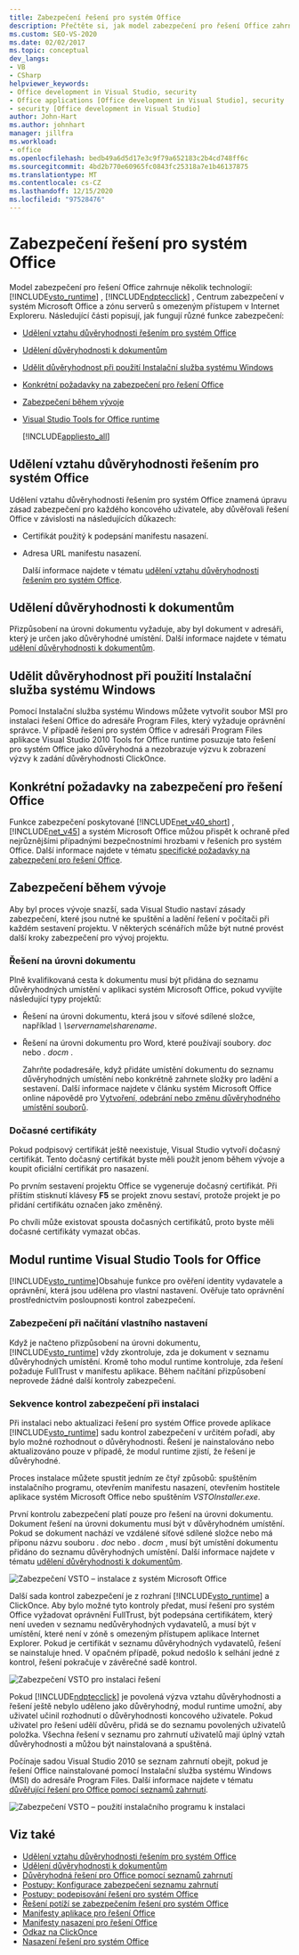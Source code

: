 ```yaml
---
title: Zabezpečení řešení pro systém Office
description: Přečtěte si, jak model zabezpečení pro řešení Office zahrnuje několik technologií, včetně Visual Studio Tools for Office runtime a ClickOnce.
ms.custom: SEO-VS-2020
ms.date: 02/02/2017
ms.topic: conceptual
dev_langs:
- VB
- CSharp
helpviewer_keywords:
- Office development in Visual Studio, security
- Office applications [Office development in Visual Studio], security
- security [Office development in Visual Studio]
author: John-Hart
ms.author: johnhart
manager: jillfra
ms.workload:
- office
ms.openlocfilehash: bedb49a6d5d17e3c9f79a652183c2b4cd748ff6c
ms.sourcegitcommit: 4bd2b770e60965fc0843fc25318a7e1b46137875
ms.translationtype: MT
ms.contentlocale: cs-CZ
ms.lasthandoff: 12/15/2020
ms.locfileid: "97528476"
---
```

# <a name="secure-office-solutions"></a>Zabezpečení řešení pro systém Office
  Model zabezpečení pro řešení Office zahrnuje několik technologií: [!INCLUDE[vsto_runtime](../vsto/includes/vsto-runtime-md.md)] , [!INCLUDE[ndptecclick](../vsto/includes/ndptecclick-md.md)] , Centrum zabezpečení v systém Microsoft Office a zónu serverů s omezeným přístupem v Internet Exploreru. Následující části popisují, jak fungují různé funkce zabezpečení:

- [Udělení vztahu důvěryhodnosti řešením pro systém Office](#GrantingTrustToSolutions)

- [Udělení důvěryhodnosti k dokumentům](#GrantingTrustToDocuments)

- [Udělit důvěryhodnost při použití Instalační služba systému Windows](#GrantingTrustWindowsInstaller)

- [Konkrétní požadavky na zabezpečení pro řešení Office](#Security)

- [Zabezpečení během vývoje](#SecurityDuringDeployment)

- [Visual Studio Tools for Office runtime](#VisualStudioToolsForOfficeRuntime)

  [!INCLUDE[appliesto_all](../vsto/includes/appliesto-all-md.md)]

## <a name="grant-trust-to-office-solutions"></a><a name="GrantingTrustToSolutions"></a> Udělení vztahu důvěryhodnosti řešením pro systém Office
 Udělení vztahu důvěryhodnosti řešením pro systém Office znamená úpravu zásad zabezpečení pro každého koncového uživatele, aby důvěřovali řešení Office v závislosti na následujících důkazech:

- Certifikát použitý k podepsání manifestu nasazení.

- Adresa URL manifestu nasazení.

  Další informace najdete v tématu [udělení vztahu důvěryhodnosti řešením pro systém Office](../vsto/granting-trust-to-office-solutions.md).

## <a name="grant-trust-to-documents"></a><a name="GrantingTrustToDocuments"></a> Udělení důvěryhodnosti k dokumentům
 Přizpůsobení na úrovni dokumentu vyžaduje, aby byl dokument v adresáři, který je určen jako důvěryhodné umístění. Další informace najdete v tématu [udělení důvěryhodnosti k dokumentům](../vsto/granting-trust-to-documents.md).

## <a name="grant-trust-when-using-windows-installer"></a><a name="GrantingTrustWindowsInstaller"></a> Udělit důvěryhodnost při použití Instalační služba systému Windows
 Pomocí Instalační služba systému Windows můžete vytvořit soubor MSI pro instalaci řešení Office do adresáře Program Files, který vyžaduje oprávnění správce. V případě řešení pro systém Office v adresáři Program Files aplikace Visual Studio 2010 Tools for Office runtime posuzuje tato řešení pro systém Office jako důvěryhodná a nezobrazuje výzvu k zobrazení výzvy k zadání důvěryhodnosti ClickOnce.

## <a name="specific-security-considerations-for-office-solutions"></a><a name="Security"></a> Konkrétní požadavky na zabezpečení pro řešení Office
 Funkce zabezpečení poskytované [!INCLUDE[net_v40_short](../sharepoint/includes/net-v40-short-md.md)] , [!INCLUDE[net_v45](../vsto/includes/net-v45-md.md)] a systém Microsoft Office můžou přispět k ochraně před nejrůznějšími případnými bezpečnostními hrozbami v řešeních pro systém Office. Další informace najdete v tématu [specifické požadavky na zabezpečení pro řešení Office](../vsto/specific-security-considerations-for-office-solutions.md).

## <a name="security-during-development"></a><a name="SecurityDuringDeployment"></a> Zabezpečení během vývoje
 Aby byl proces vývoje snazší, sada Visual Studio nastaví zásady zabezpečení, které jsou nutné ke spuštění a ladění řešení v počítači při každém sestavení projektu. V některých scénářích může být nutné provést další kroky zabezpečení pro vývoj projektu.

### <a name="document-level-solutions"></a>Řešení na úrovni dokumentu
 Plně kvalifikovaná cesta k dokumentu musí být přidána do seznamu důvěryhodných umístění v aplikaci systém Microsoft Office, pokud vyvíjíte následující typy projektů:

- Řešení na úrovni dokumentu, která jsou v síťové sdílené složce, například *\\ \servername\sharename*.

- Řešení na úrovni dokumentu pro Word, které používají soubory. *doc* nebo *. docm* .

  Zahrňte podadresáře, když přidáte umístění dokumentu do seznamu důvěryhodných umístění nebo konkrétně zahrnete složky pro ladění a sestavení. Další informace najdete v článku systém Microsoft Office online nápovědě pro [Vytvoření, odebrání nebo změnu důvěryhodného umístění souborů](https://support.office.com/article/Create-remove-or-change-a-trusted-location-for-your-files-f5151879-25ea-4998-80a5-4208b3540a62).

### <a name="temporary-certificates"></a>Dočasné certifikáty
 Pokud podpisový certifikát ještě neexistuje, Visual Studio vytvoří dočasný certifikát. Tento dočasný certifikát byste měli použít jenom během vývoje a koupit oficiální certifikát pro nasazení.

 Po prvním sestavení projektu Office se vygeneruje dočasný certifikát. Při příštím stisknutí klávesy **F5** se projekt znovu sestaví, protože projekt je po přidání certifikátu označen jako změněný.

 Po chvíli může existovat spousta dočasných certifikátů, proto byste měli dočasné certifikáty vymazat občas.

## <a name="visual-studio-tools-for-office-runtime"></a><a name="VisualStudioToolsForOfficeRuntime"></a> Modul runtime Visual Studio Tools for Office
 [!INCLUDE[vsto_runtime](../vsto/includes/vsto-runtime-md.md)]Obsahuje funkce pro ověření identity vydavatele a oprávnění, která jsou udělena pro vlastní nastavení. Ověřuje tato oprávnění prostřednictvím posloupnosti kontrol zabezpečení.

### <a name="security-during-customization-loading"></a>Zabezpečení při načítání vlastního nastavení
 Když je načteno přizpůsobení na úrovni dokumentu, [!INCLUDE[vsto_runtime](../vsto/includes/vsto-runtime-md.md)] vždy zkontroluje, zda je dokument v seznamu důvěryhodných umístění. Kromě toho modul runtime kontroluje, zda řešení požaduje FullTrust v manifestu aplikace. Během načítání přizpůsobení neprovede žádné další kontroly zabezpečení.

### <a name="sequence-of-security-checks-during-installation"></a>Sekvence kontrol zabezpečení při instalaci
 Při instalaci nebo aktualizaci řešení pro systém Office provede aplikace [!INCLUDE[vsto_runtime](../vsto/includes/vsto-runtime-md.md)] sadu kontrol zabezpečení v určitém pořadí, aby bylo možné rozhodnout o důvěryhodnosti. Řešení je nainstalováno nebo aktualizováno pouze v případě, že modul runtime zjistí, že řešení je důvěryhodné.

 Proces instalace můžete spustit jedním ze čtyř způsobů: spuštěním instalačního programu, otevřením manifestu nasazení, otevřením hostitele aplikace systém Microsoft Office nebo spuštěním *VSTOInstaller.exe*.

 První kontrolu zabezpečení platí pouze pro řešení na úrovni dokumentu. Dokument řešení na úrovni dokumentu musí být v důvěryhodném umístění. Pokud se dokument nachází ve vzdálené síťové sdílené složce nebo má příponu názvu souboru *. doc* nebo *. docm* , musí být umístění dokumentu přidáno do seznamu důvěryhodných umístění. Další informace najdete v tématu [udělení důvěryhodnosti k dokumentům](../vsto/granting-trust-to-documents.md).

 ![Zabezpečení VSTO – instalace z systém Microsoft Office](../vsto/media/host-install.png "Zabezpečení VSTO – instalace z systém Microsoft Office")

 Další sada kontrol zabezpečení je z rozhraní [!INCLUDE[vsto_runtime](../vsto/includes/vsto-runtime-md.md)] a ClickOnce. Aby bylo možné tyto kontroly předat, musí řešení pro systém Office vyžadovat oprávnění FullTrust, být podepsána certifikátem, který není uveden v seznamu nedůvěryhodných vydavatelů, a musí být v umístění, které není v zóně s omezeným přístupem aplikace Internet Explorer. Pokud je certifikát v seznamu důvěryhodných vydavatelů, řešení se nainstaluje hned. V opačném případě, pokud nedošlo k selhání jedné z kontrol, řešení pokračuje v závěrečné sadě kontrol.

 ![Zabezpečení VSTO pro instalaci řešení](../vsto/media/installing.png "Zabezpečení VSTO pro instalaci řešení")

 Pokud [!INCLUDE[ndptecclick](../vsto/includes/ndptecclick-md.md)] je povolená výzva vztahu důvěryhodnosti a řešení ještě nebylo uděleno jako důvěryhodný, modul runtime umožní, aby uživatel učinil rozhodnutí o důvěryhodnosti koncového uživatele. Pokud uživatel pro řešení udělí důvěru, přidá se do seznamu povolených uživatelů položka. Všechna řešení v seznamu pro zahrnutí uživatelů mají úplný vztah důvěryhodnosti a můžou být nainstalovaná a spuštěná.

 Počínaje sadou Visual Studio 2010 se seznam zahrnutí obejít, pokud je řešení Office nainstalované pomocí Instalační služba systému Windows (MSI) do adresáře Program Files. Další informace najdete v tématu [důvěřující řešení pro Office pomocí seznamů zahrnutí](../vsto/trusting-office-solutions-by-using-inclusion-lists.md).

 ![Zabezpečení VSTO – použití instalačního programu k instalaci](../vsto/media/setup-vstoinstaller.png "Zabezpečení VSTO – použití instalačního programu k instalaci")

## <a name="see-also"></a>Viz také

- [Udělení vztahu důvěryhodnosti řešením pro systém Office](../vsto/granting-trust-to-office-solutions.md)
- [Udělení důvěryhodnosti k dokumentům](../vsto/granting-trust-to-documents.md)
- [Důvěryhodná řešení pro Office pomocí seznamů zahrnutí](../vsto/trusting-office-solutions-by-using-inclusion-lists.md)
- [Postupy: Konfigurace zabezpečení seznamu zahrnutí](../vsto/how-to-configure-inclusion-list-security.md)
- [Postupy: podepisování řešení pro systém Office](../vsto/how-to-sign-office-solutions.md)
- [Řešení potíží se zabezpečením řešení pro systém Office](../vsto/troubleshooting-office-solution-security.md)
- [Manifesty aplikace pro řešení Office](../vsto/application-manifests-for-office-solutions.md)
- [Manifesty nasazení pro řešení Office](../vsto/deployment-manifests-for-office-solutions.md)
- [Odkaz na ClickOnce](../deployment/clickonce-reference.md)
- [Nasazení řešení pro systém Office](../vsto/deploying-an-office-solution.md)
